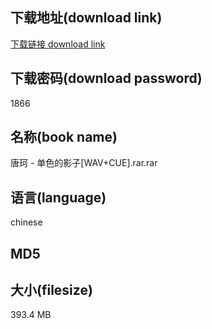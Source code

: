## 下载地址(download link)
[下载链接 download link](https://tutu365.netlify.app/?s=%E5%94%90%E7%8F%82+-+%E5%8D%95%E8%89%B2%E7%9A%84%E5%BD%B1%E5%AD%90%5BWAV%2BCUE%5D.rar)

## 下载密码(download password)
1866

## 名称(book name)
唐珂 - 单色的影子[WAV+CUE].rar.rar

## 语言(language)
chinese

## MD5


## 大小(filesize)
393.4 MB
